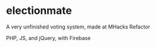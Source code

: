 # electionmate
A very unfinished voting system, made at MHacks Refactor

PHP, JS, and jQuery, with Firebase

